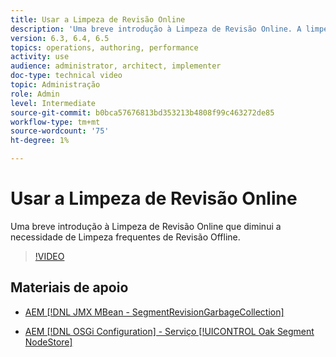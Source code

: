 ```yaml
---
title: Usar a Limpeza de Revisão Online
description: 'Uma breve introdução à Limpeza de Revisão Online. A limpeza de revisão online reduz a necessidade de limpeza frequente de revisão offline. '
version: 6.3, 6.4, 6.5
topics: operations, authoring, performance
activity: use
audience: administrator, architect, implementer
doc-type: technical video
topic: Administração
role: Admin
level: Intermediate
source-git-commit: b0bca57676813bd353213b4808f99c463272de85
workflow-type: tm+mt
source-wordcount: '75'
ht-degree: 1%

---
```



# Usar a Limpeza de Revisão Online

Uma breve introdução à Limpeza de Revisão Online que diminui a necessidade de Limpeza frequentes de Revisão Offline.

>[!VIDEO](https://video.tv.adobe.com/v/17004/?quality=12&learn=on)

## Materiais de apoio

* [AEM [!DNL JMX MBean - SegmentRevisionGarbageCollection]](http://localhost:4502/system/console/jmx/org.apache.jackrabbit.oak%3Aname%3DSegment+node+store+revision+garbage+collection%2Ctype%3DSegmentRevisionGarbageCollection)

* [AEM [!DNL OSGi Configuration]  - Serviço  [!UICONTROL Oak Segment NodeStore]](http://localhost:4502/system/console/configMgr/org.apache.jackrabbit.oak.segment.SegmentNodeStoreService)

